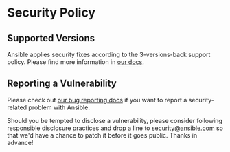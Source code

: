 # Security Policy

## Supported Versions

Ansible applies security fixes according to the 3-versions-back support
policy. Please find more information in [our docs](
https://docs.ansible.com/ansible/devel/reference_appendices/release_and_maintenance.html#release-status
).

## Reporting a Vulnerability

Please check out [our bug reporting docs](
https://docs.ansible.com/ansible/devel/community/reporting_bugs_and_features.html#reporting-a-bug
) if you want to report a security-related problem with Ansible.

Should you be tempted to disclose a vulnerability, please consider
following responsible disclosure practices and drop a line to
security@ansible.com so that we'd have a chance to patch it before it
goes public. Thanks in advance!
